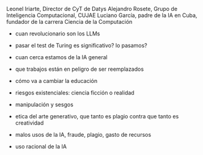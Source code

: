 Leonel Iriarte, Director de CyT de Datys
Alejandro Rosete, Grupo de Inteligencia Computacional, CUJAE
Luciano García, padre de la IA en Cuba, fundador de la carrera Ciencia de la Computación

- cuan revolucionario son los LLMs
- pasar el test de Turing es significativo? lo pasamos?
- cuan cerca estamos de la IA general

- que trabajos están en peligro de ser reemplazados
- cómo va a cambiar la educación
- riesgos existenciales: ciencia ficción o realidad
- manipulación y sesgos
- etica del arte generativo, que tanto es plagio contra que tanto es creatividad
- malos usos de la IA, fraude, plagio, gasto de recursos
- uso racional de la IA
